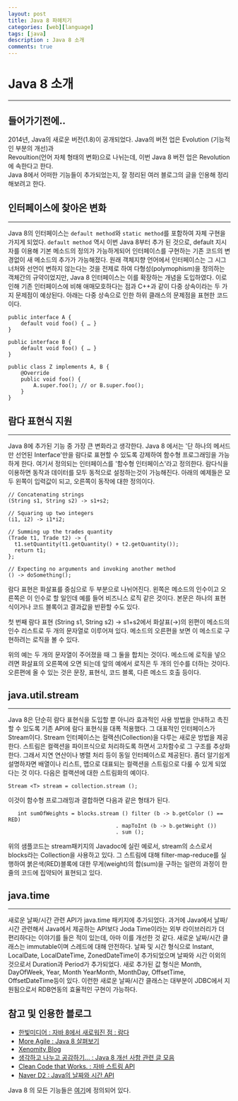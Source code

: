 ```yaml
---
layout: post
title: Java 8 파헤치기 
categories: [web][language]
tags: [java]
description : Java 8 소개
comments: true
---
```


# Java 8 소개
***

## 들어가기전에.. 
2014년, Java의 새로운 버전(1.8)이 공개되었다. Java의 버전 업은 Evolution (기능적인 부분의 개선)과   
Revoultion(언어 자체 형태의 변화)으로 나뉘는데, 이번 Java 8 버전 업은 Revolution에 속한다고 한다.   
Java 8에서 어떠한 기능들이 추가되었는지, 잘 정리된 여러 블로그의 글을 인용해 정리해보려고 한다.
   
      
        
## 인터페이스에 찾아온 변화
***
Java 8의 인터페이스는 `default method`와 `static method`를 포함하여 자체 구현을 가지게 되었다. `default method` 역시 이번 Java 8부터 추가 된 것으로, default 지시자를 이용해 기본 메소드의 정의가 가능하게되어 인터페이스를 구현하는 기존 코드의 변경없이 새 메소드의 추가가 가능해졌다. 원래 객체지향 언어에서 인터페이스는 그 시그너처와 선언이 변하지 않는다는 것을 전제로 하여 다형성(polymophism)을 정의하는 객체간의 규약이었지만, Java 8 인터페이스는 이를 확장하는 개념을 도입하였다. 이로 인해 기존 인터페이스에 비해 애매모호하다는 점과 C++과 같이 다중 상속이라는 두 가지 문제점이 예상된다. 아래는 다중 상속으로 인한 하위 클래스의 문제점을 표현한 코드이다.

    public interface A {
	    default void foo() { … }
	}
 
	public interface B {
    	default void foo() { … }
	}
 
	public class Z implements A, B {
    	@Override
	    public void foo() {
    	    A.super.foo(); // or B.super.foo();
    	}
	}


## 람다 표현식 지원
***
Java 8에 추가된 기능 중 가장 큰 변화라고 생각한다. Java 8 에서는 '단 하나의 메서드만 선언된 Interface'만을 람다로 표현할 수 있도록 강제하여 함수형 프로그래밍을 가능하게 한다. 여기서 정의되는 인터페이스를 '함수형 인터페이스'라고 정의한다. 람다식을 이용하면 동작과 데이터를 모두 동적으로 설정하는것이 가능해진다. 아래의 예제들은 모두 왼쪽이 입력값이 되고, 오른쪽이 동작에 대한 정의이다. 

	// Concatenating strings
	(String s1, String s2) -> s1+s2;
 
	// Squaring up two integers
	(i1, i2) -> i1*i2;
 
	// Summing up the trades quantity
	(Trade t1, Trade t2) -> {
	  t1.setQuantity(t1.getQuantity() + t2.getQuantity());
	  return t1;
	};
 
	// Expecting no arguments and invoking another method
	() -> doSomething();
	
람다 표현은 화살표를 중심으로 두 부분으로 나뉘어진다. 왼쪽은 메소드의 인수이고 오른쪽은 이 인수로 할 일인데 예를 들어 비즈니스 로직 같은 것이다. 본문은 하나의 표현식이거나 코드 블록이고 결과값을 반환할 수도 있다. 

첫 번째 람다 표현 (String s1, String s2) → s1+s2에서 화살표(→)의 왼편이 메소드의 인수 리스트로 두 개의 문자열로 이루어져 있다. 메소드의 오른편을 보면 이 메소드로 구현하려는 로직을 볼 수 있다. 

위의 예는 두 개의 문자열이 주어졌을 때 그 둘을 합치는 것이다. 메소드에 로직을 넣으려면 화살표의 오른쪽에 오면 되는데 앞의 예에서 로직은 두 개의 인수를 더하는 것이다. 오른편에 올 수 있는 것은 문장, 표현식, 코드 블록, 다른 메소드 호출 등이다. 



## java.util.stream
***
Java 8은 단순히 람다 표현식을 도입할 뿐 아니라 효과적인 사용 방법을 안내하고 촉진할 수 있도록 기존 API에 람다 표현식을 대폭 적용했다. 그 대표적인 인터페이스가 Stream이다. Stream 인터페이스는 컬랙션(Collection)을 다루는 새로운 방법을 제공한다. 스트림은 컬랙션을 파이프식으로 처리하도록 하면서 고차함수로 그 구조를 추상화한다. 그래서 지연 연산이나 병렬 처리 등이 동일 인터페이스로 제공된다. 좀더 알기쉽게 설명하자면 배열이나 리스트, 맵으로 대표되는 컬랙션을 스트림으로 다룰 수 있게 되었다는 것 이다. 다음은 컬랙션에 대한 스트림화의 예이다.
	
	Stream <T> stream = collection.stream ();
	
이것이 함수형 프로그래밍과 결합하면 다음과 같은 형태가 된다.
	
	   int sumOfWeights = blocks.stream () filter (b -> b.getColor () == RED)
                                      . mapToInt (b -> b.getWeight ())
                                      . sum ();
                                      
                                      
위의 샘플코드는 stream패키지의 Javadoc에 실린 예로서, stream의 소스로서 blocks라는 Collection을 사용하고 있다. 그 스트림에 대해 filter-map-reduce를 실행하여 붉은색(RED)블록에 대한 무게(weight)의 합(sum)을 구하는 일련의 과정이 한줄의 코드에 집약되어 표현되고 있다.




## java.time
***
새로운 날짜/시간 관련 API가 java.time 패키지에 추가되었다. 과거에 Java에서 날짜/시간 관련해서 Java에서 제공하는 API보다 Joda Time이라는 외부 라이브러리가 더 편리하다는 이야기를 들은 적이 있는데, 아마 이를 개선한 것 같다. 새로운 날짜/시간 클래스는 immutable이며 스레드에 대해 안전하다. 날짜 및 시간 형식으로  Instant, LocalDate, LocalDateTime, ZonedDateTime이 추가되었으며 날짜와 시간 이외의 것으로서 Duration과 Period가 추가되었다. 새로 추가된 값 형식은 Month, DayOfWeek, Year, Month YearMonth, MonthDay, OffsetTime, OffsetDateTime등이 있다. 이런한 새로운 날짜/시간 클래스는 대부분이 JDBC에서 지원됨으로서 RDB연동의 효율적인 구현이 가능하다.







## 참고 및 인용한 블로그
- [한빛미디어 : 자바 8에서 새로워진 점 : 람다](http://www.hanbit.co.kr/network/view.html?bi_id=1961)
- [More Agile : Java 8 살펴보기](http://www.moreagile.net/2014/04/AllAboutJava8.html)
- [Xenomity Blog](http://www.xenomity.com/entry/Java-8-Lambda-Expression%EA%B3%BC-%EB%B3%80%EA%B2%BD%EB%90%9C-Interface%EC%9D%98-%EB%AA%A8%ED%98%B8%ED%95%A8)
- [생각하고 나누고 공감하기... : Java 8 개선 사항 관련 글 모음](http://blog.fupfin.com/?p=27)
- [Clean Code that Works. : 자바 스트림 API](http://starplatina.tistory.com/entry/%EC%9E%90%EB%B0%94-%EC%8A%A4%ED%8A%B8%EB%A6%BC-API)
- [Naver D2 : Java의 날짜와 시간 API](http://d2.naver.com/helloworld/645609)

Java 8 의 모든 기능들은 [여기](http://openjdk.java.net/projects/jdk8/features)에 정의되어 있다. 